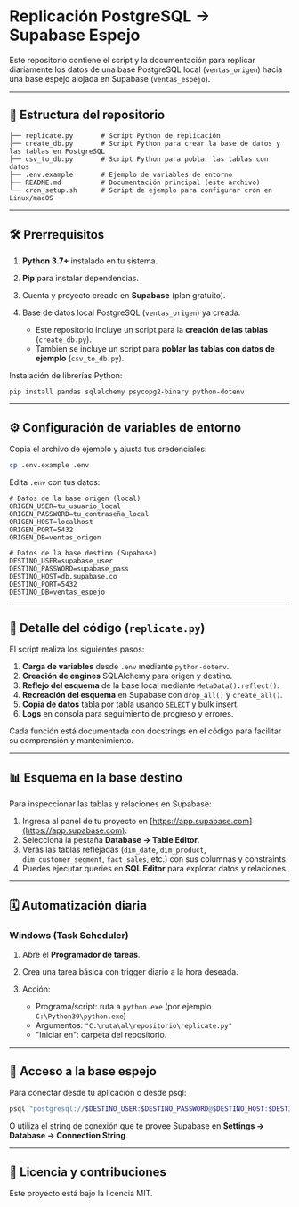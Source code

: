 # Replicación PostgreSQL → Supabase Espejo

Este repositorio contiene el script y la documentación para replicar diariamente los datos de una base PostgreSQL local (`ventas_origen`) hacia una base espejo alojada en Supabase (`ventas_espejo`).

---

## 📁 Estructura del repositorio

```text
├── replicate.py       # Script Python de replicación
├── create_db.py       # Script Python para crear la base de datos y las tablas en PostgreSQL
├── csv_to_db.py       # Script Python para poblar las tablas con datos
├── .env.example       # Ejemplo de variables de entorno
├── README.md          # Documentación principal (este archivo)
└── cron_setup.sh      # Script de ejemplo para configurar cron en Linux/macOS
```

---

## 🛠️ Prerrequisitos

1. **Python 3.7+** instalado en tu sistema.
2. **Pip** para instalar dependencias.
3. Cuenta y proyecto creado en **Supabase** (plan gratuito).
4. Base de datos local PostgreSQL (`ventas_origen`) ya creada.

   * Este repositorio incluye un script para la **creación de las tablas** (`create_db.py`).
   * También se incluye un script para **poblar las tablas con datos de ejemplo** (`csv_to_db.py`).

Instalación de librerías Python:

```bash
pip install pandas sqlalchemy psycopg2-binary python-dotenv
```

---

## ⚙️ Configuración de variables de entorno

Copia el archivo de ejemplo y ajusta tus credenciales:

```bash
cp .env.example .env
```

Edita `.env` con tus datos:

```env
# Datos de la base origen (local)
ORIGEN_USER=tu_usuario_local
ORIGEN_PASSWORD=tu_contraseña_local
ORIGEN_HOST=localhost
ORIGEN_PORT=5432
ORIGEN_DB=ventas_origen

# Datos de la base destino (Supabase)
DESTINO_USER=supabase_user
DESTINO_PASSWORD=supabase_pass
DESTINO_HOST=db.supabase.co
DESTINO_PORT=5432
DESTINO_DB=ventas_espejo
```

---

## 📜 Detalle del código (`replicate.py`)

El script realiza los siguientes pasos:

1. **Carga de variables** desde `.env` mediante `python-dotenv`.
2. **Creación de engines** SQLAlchemy para origen y destino.
3. **Reflejo del esquema** de la base local mediante `MetaData().reflect()`.
4. **Recreación del esquema** en Supabase con `drop_all()` y `create_all()`.
5. **Copia de datos** tabla por tabla usando `SELECT` y bulk insert.
6. **Logs** en consola para seguimiento de progreso y errores.

Cada función está documentada con docstrings en el código para facilitar su comprensión y mantenimiento.

---

## 📊 Esquema en la base destino

Para inspeccionar las tablas y relaciones en Supabase:

1. Ingresa al panel de tu proyecto en [https://app.supabase.com](https://app.supabase.com).
2. Selecciona la pestaña **Database → Table Editor**.
3. Verás las tablas reflejadas (`dim_date`, `dim_product`, `dim_customer_segment`, `fact_sales`, etc.) con sus columnas y constraints.
4. Puedes ejecutar queries en **SQL Editor** para explorar datos y relaciones.

---

## 🗓️ Automatización diaria

### Windows (Task Scheduler)

1. Abre el **Programador de tareas**.
2. Crea una tarea básica con trigger diario a la hora deseada.
3. Acción:

   * Programa/script: ruta a `python.exe` (por ejemplo `C:\Python39\python.exe`)
   * Argumentos: `"C:\ruta\al\repositorio\replicate.py"`
   * "Iniciar en": carpeta del repositorio.

---

## 🔑 Acceso a la base espejo

Para conectar desde tu aplicación o desde psql:

```bash
psql "postgresql://$DESTINO_USER:$DESTINO_PASSWORD@$DESTINO_HOST:$DESTINO_PORT/$DESTINO_DB"
```

O utiliza el string de conexión que te provee Supabase en **Settings → Database → Connection String**.

---

## 📝 Licencia y contribuciones

Este proyecto está bajo la licencia MIT.